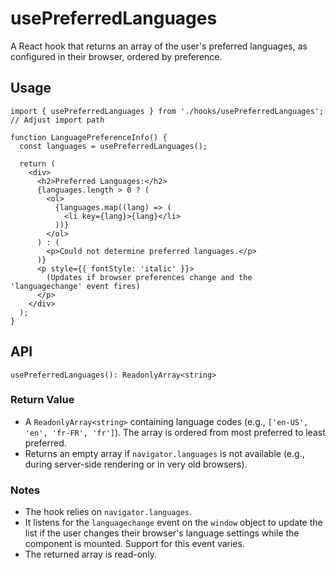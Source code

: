 # usePreferredLanguages

A React hook that returns an array of the user's preferred languages, as configured in their browser, ordered by preference.

## Usage

```tsx
import { usePreferredLanguages } from './hooks/usePreferredLanguages'; // Adjust import path

function LanguagePreferenceInfo() {
  const languages = usePreferredLanguages();

  return (
    <div>
      <h2>Preferred Languages:</h2>
      {languages.length > 0 ? (
        <ol>
          {languages.map((lang) => (
            <li key={lang}>{lang}</li>
          ))}
        </ol>
      ) : (
        <p>Could not determine preferred languages.</p>
      )}
      <p style={{ fontStyle: 'italic' }}>
        (Updates if browser preferences change and the 'languagechange' event fires)
      </p>
    </div>
  );
}
```

## API

`usePreferredLanguages(): ReadonlyArray<string>`

### Return Value

-   A `ReadonlyArray<string>` containing language codes (e.g., `['en-US', 'en', 'fr-FR', 'fr']`). The array is ordered from most preferred to least preferred.
-   Returns an empty array if `navigator.languages` is not available (e.g., during server-side rendering or in very old browsers).

### Notes

-   The hook relies on `navigator.languages`.
-   It listens for the `languagechange` event on the `window` object to update the list if the user changes their browser's language settings while the component is mounted. Support for this event varies.
-   The returned array is read-only.
